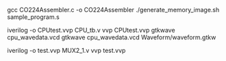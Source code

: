 
gcc CO224Assembler.c -o CO224Assembler
./generate_memory_image.sh sample_program.s


iverilog -o CPUtest.vvp CPU_tb.v
vvp CPUtest.vvp
gtkwave cpu_wavedata.vcd
gtkwave cpu_wavedata.vcd Waveform/waveform.gtkw




iverilog -o test.vvp MUX2_1.v
vvp test.vvp